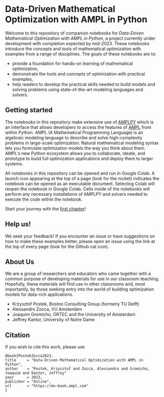 # Data-Driven Mathematical Optimization with AMPL in Python

Welcome to this repository of companion notebooks for *Data-Driven Mathematical Optimization with AMPL in Python*, a project currently under development with completion expected by mid-2023. These notebooks introduce the concepts and tools of mathematical optimization with examples from a range of disciplines. The goals of these notebooks are to:

* provide a foundation for hands-on learning of mathematical optimization,
* demonstrate the tools and concepts of optimization with practical examples,
* help readers to develop the practical skills needed to build models and solving problems using state-of-the-art modeling languages and solvers.

## Getting started

The notebooks in this repository make extensive use of [AMPLPY](https://amplpy.readthedocs.io/) which is an interface that allows developers to access the features of [AMPL](https://ampl.com) from within Python. AMPL (A Mathematical Programming Language) is an algebraic modeling language to describe and solve high-complexity problems in large-scale optimization. Natural mathematical modeling syntax lets you formulate optimization models the way you think about them. AMPL's new Python ecosystem allows you to collaborate, ideate, and prototype to build full optimization applications and deploy them to larger systems.

All notebooks in this repository can be opened and run in Google Colab. A launch icon appearing at the top of a page (look for the rocket) indicates the notebook can be opened as an executable document. Selecting Colab will reopen the notebook in Google Colab. Cells inside of the notebooks will perform any necessary installations of AMPLPY and solvers needed to execute the code within the notebook.

Start your journey with the [first chapter](/notebooks/01/01.00.md)!

## Help us!

We seek your feedback! If you encounter an issue or have suggestions on how to make these examples better, please open an issue using the link at the top of every page (look for the Github cat icon). 

## About Us

We are a group of researchers and educators who came together with a common purpose of developing materials for use in our classroom teaching. Hopefully, these materials will find use in other classrooms and, most importantly, by those seeking entry into the world of building optimization models for data-rich applications.

* Krzysztof Postek, Boston Consulting Group (formerly TU Delft)
* Alessandro Zocca, VU Amsterdam
* Joaquim Gromicho, ORTEC and the University of Amsterdam
* Jeffrey Kantor, University of Notre Dame

## Citation

If you wish to cite this work, please use

```
@book{PostekZocca2023,
title     = "Data-Driven Mathematical Optimization with AMPL in Python",
author    = "Postek, Krzysztof and Zocca, Alessandro and Gromicho, Joaquim and Kantor, Jeffrey"
year      = 2023,
publisher = "Online",
url       = "https://mo-book.ampl.com"
}
```
